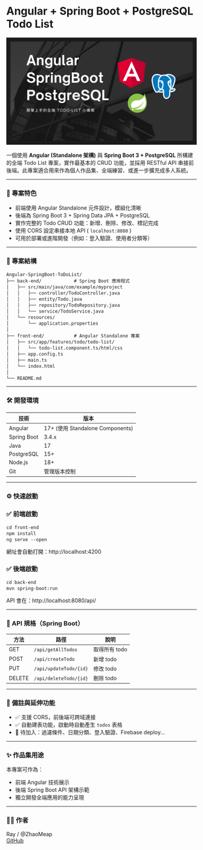 # Angular + Spring Boot + PostgreSQL Todo List

![Cover](./cover.png)

一個使用 **Angular (Standalone 架構)** 與 **Spring Boot 3 + PostgreSQL** 所構建的全端 Todo List 專案，實作最基本的 CRUD 功能，並採用 RESTful API 串接前後端。此專案適合用來作為個人作品集、全端練習、或進一步擴充成多人系統。

---

### 🚀 專案特色

- 前端使用 Angular Standalone 元件設計，模組化清晰
- 後端為 Spring Boot 3 + Spring Data JPA + PostgreSQL
- 實作完整的 Todo CRUD 功能：新增、刪除、修改、標記完成
- 使用 CORS 設定串接本地 API ( `localhost:8080` )
- 可用於部署或進階開發（例如：登入驗證、使用者分類等）

---

### 📁 專案結構

```
Angular-SpringBoot-ToDoList/
├── back-end/            # Spring Boot 應用程式
│   ├── src/main/java/com/example/myproject
│   │   ├── controller/TodoController.java
│   │   ├── entity/Todo.java
│   │   ├── repository/TodoRepository.java
│   │   └── service/TodoService.java
│   └── resources/
│       └── application.properties
│
├── front-end/           # Angular Standalone 專案
│   ├── src/app/features/todo/todo-list/
│   │   └── todo-list.component.ts/html/css
│   ├── app.config.ts
│   ├── main.ts
│   └── index.html
│
└── README.md
```

---

### 🛠️ 開發環境

| 技術 | 版本 |
|------|------|
| Angular | 17+ (使用 Standalone Components) |
| Spring Boot | 3.4.x |
| Java | 17 |
| PostgreSQL | 15+ |
| Node.js | 18+ |
| Git | 管理版本控制 |

---

### ⚙️ 快速啟動

### ✅ 前端啟動
```bash=
cd front-end
npm install
ng serve --open
```
網址會自動打開：http://localhost:4200

### ✅ 後端啟動
```bash=
cd back-end
mvn spring-boot:run
```
API 會在：http://localhost:8080/api/

---

### 🔗 API 規格（Spring Boot）

| 方法 | 路徑 | 說明 |
|------|------|------|
| GET | `/api/getAllTodos` | 取得所有 todo |
| POST | `/api/createTodo` | 新增 todo |
| PUT | `/api/updateTodo/{id}` | 修改 todo |
| DELETE | `/api/deleteTodo/{id}` | 刪除 todo |

---

### 📌 備註與延伸功能

- ✅ 支援 CORS，前後端可跨域連接
- ✅ 自動建表功能，啟動時自動產生 `todos` 表格
- 📌 待加入：過濾條件、日期分類、登入驗證、Firebase deploy...

---

### ✨ 作品集用途

本專案可作為：
- 前端 Angular 技術展示
- 後端 Spring Boot API 架構示範
- 獨立開發全端應用的能力呈現

---

### 🙋‍♂️ 作者

Ray / @ZhaoMeap  
[GitHub](https://github.com/ZhaoMeap)